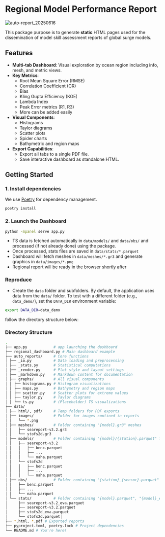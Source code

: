 # Regional Model Performance Report

![auto-report_20250616](https://github.com/user-attachments/assets/fe479755-25c7-4b9d-a9fd-56f1965e0549)

This package purpose is to generate **static** HTML pages used for the dissemination of model skill assessment reports of global surge models.

## Features

- **Multi-tab Dashboard**: Visual exploration by ocean region including info, mesh, and metric views.
- **Key Metrics**:
  - Root Mean Square Error (RMSE)
  - Correlation Coefficient (CR)
  - Bias
  - Kling Gupta Efficiency (KGE)
  - Lambda Index
  - Peak Error metrics (R1, R3)
  - More can be added easily
- **Visual Components**:
  - Histograms
  - Taylor diagrams
  - Scatter plots
  - Spider charts
  - Bathymetric and region maps
- **Export Capabilities**:
  - Export all tabs to a single PDF file.
  - Save interactive dashboard as standalone HTML.

## Getting Started

### 1. Install dependencies
We use [Poetry](https://python-poetry.org/) for dependency management.

```bash
poetry install
```

### 2. Launch the Dashboard
```bash
python -mpanel serve app.py
```

 * TS data is fetched  automatically in `data/models/` and `data/obs/` and processed (if not already done) using the package.
 * Once processed, stats files  are saved in `data/stats/*.parquet`
 * Dashboard will fetch meshes in `data/meshes/*.gr3` and generate graphics in `data/images/*.png`
 * Regional report will be ready in the browser shortly after

### Reproduce

 * Create the `data` folder and subfolders. By default, the application uses data from the `data/` folder. To test with a different folder (e.g., `data_demo/`), set the `DATA_DIR` environment variable:

```bash
export DATA_DIR=data_demo
```
follow the directory structure below:

### Directory Structure

```bash
.
├── app.py            # app launching the dashboard
├── regional_dashboard.py # Main dashboard example
├── auto_reports/     # Core functions
│ ├── _io.py          # Data loading and preprocessing
│ ├── _stats.py       # Statistical computations
│ ├── _render.py      # Plot style and layout settings
│ ├── _markdown.py    # Markdown content for documentation
│ ├── graphs/         # All visual components
│ │ ├── histograms.py # Histogram visualizations
│ │ ├── maps.py       # Bathymetry and region maps
│ │ ├── scatter.py    # Scatter plots for extreme values
│ │ ├── taylor.py     # Taylor diagrams
│ │ └── ts.py         # (Placeholder) TS visualizations
├── data/
│ ├── html/, pdf/     # Temp folders for PDF exports
│ ├── images/         # Folder for images contined in reports
│ │   └── *.png
│ ├── meshes/         # Folder containing "{model}.gr3" meshes
│ │   ├── seareport-v3.2.gr3
│ │   └── stofs2d.gr3
│ ├── models/         # Folder containing "{model}/{station}.parquet" files
│ │   ├── seareport-v3.2
│ │   │   ├── benc.parquet
│ │   │   ├── ...
│ │   │   └── naha.parquet
│ │   └── stofs2d
│ │   │   ├── benc.parquet
│ │   │   ├── ...
│ │   │   └── naha.parquet
│ ├── obs/            # Folder containing "{station}_{sensor}.parquet" observation files
│ │   ├── benc.parquet
│ │   ├── ...
│ │   └── naha.parquet
│ └── stats/          # Folder containing "{model}.parquet", "{model}_eva.parquet" stats computed in auto_report/_stats.py routine
│     ├── seareport-v3.2_eva.parquet
│     ├── seareport-v3.2.parquet
│     ├── stofs2d_eva.parquet
│     └── stofs2d.parquet│
├── *.html, *.pdf # Exported reports
├── pyproject.toml, poetry.lock # Project dependencies
└── README.md # You're here!
```
